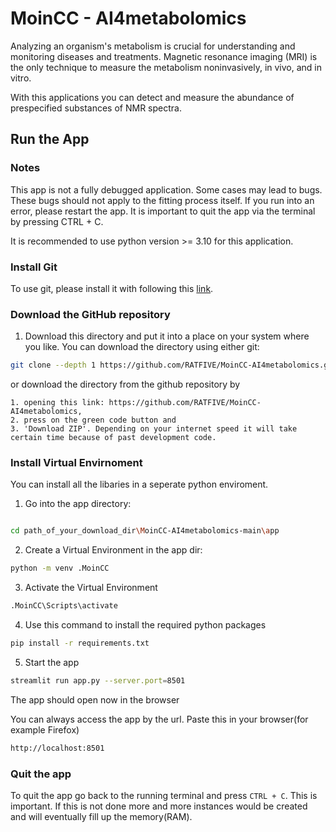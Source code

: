# MoinCC - AI4metabolomics

Analyzing an organism's metabolism is crucial for understanding and monitoring diseases and treatments. Magnetic resonance imaging (MRI) is the only technique to measure the metabolism noninvasively, in vivo, and in vitro.

With this applications you can detect and measure the abundance of prespecified substances of NMR spectra. 




## Run the App
### Notes
This app is not a fully debugged application. Some cases may lead to bugs. These bugs should not apply to the fitting process itself. If you run into an error, please restart the app. It is important to quit the app via the terminal by pressing CTRL + C.

It is recommended to use python version >= 3.10 for this application. 

### Install Git
To use git, please install it with following this [link](https://git-scm.com/downloads).



### Download the GitHub repository

1. Download this directory and put it into a place on your system where you like. You can download the directory using either git:

```bash
git clone --depth 1 https://github.com/RATFIVE/MoinCC-AI4metabolomics.git
```
or download the directory from the github repository by  

    1. opening this link: https://github.com/RATFIVE/MoinCC-AI4metabolomics,
    2. press on the green code button and 
    3. 'Download ZIP'. Depending on your internet speed it will take certain time because of past development code.

### Install Virtual Envirnoment
You can install all the libaries in a seperate python enviroment.

1. Go into the app directory:

```bash

cd path_of_your_download_dir\MoinCC-AI4metabolomics-main\app
```


2. Create a Virtual Environment in the app dir:
```bash
python -m venv .MoinCC
```

3. Activate the Virtual Environment
```bash
.MoinCC\Scripts\activate
```

4. Use this command to install the required python packages

```bash
pip install -r requirements.txt
```


5. Start the app
```bash
streamlit run app.py --server.port=8501
```
The app should open now in the browser

You can always access the app by the url. Paste this in your browser(for example Firefox) 
```bash
http://localhost:8501
```

### Quit the app
To quit the app go back to the running terminal and press `CTRL + C`. This is important. If this is not done more and more instances would be created and will eventually fill up the memory(RAM). 
